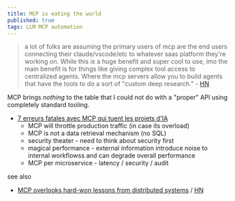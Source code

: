 ```yaml
---
title: MCP is eating the world
published: true
tags: LLM MCP automation
---
```

> a lot of folks are assuming the primary users of mcp are the end users connecting their claude/vscode/etc to whatever saas platform they're working on. While this _is_ a huge benefit and super cool to use, imo the main benefit is for things like giving complex tool access to centralized agents. Where the mcp servers allow you to build agents that have the tools to do a sort of "custom deep research." - [HN](https://news.ycombinator.com/item?id=44338793)

 MCP brings _nothing_ to the table that I could not do with a "proper" API using completely standard tooling.
 
 - [7 erreurs fatales avec MCP qui tuent les projets d'IA ](https://www.youtube.com/watch?v=D92aDGVFcRE)
 	- MCP will throttle production traffic (in case its overload)
    - MCP is not a data retrieval mechanism (no SQL)
    - security theater - need to think about security first
    - magical performance - external information introduce noise to internal workflowss and can degrade overall performance
    - MCP per microservice - latency / security / audit

 
see also
- [	MCP overlooks hard-won lessons from distributed systems](https://julsimon.medium.com/why-mcps-disregard-for-40-years-of-rpc-best-practices-will-burn-enterprises-8ef85ce5bc9b) / [HN](https://news.ycombinator.com/item?id=44846871)
